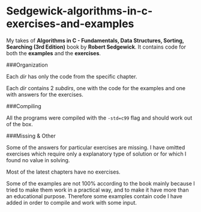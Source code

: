 Sedgewick-algorithms-in-c-exercises-and-examples
================================================
My takes of **Algorithms in C - Fundamentals, Data Structures, Sorting, Searching (3rd Edition)** book by **Robert Sedgewick**.
It contains code for both the **examples** and the **exercises**.

###Organization

Each *dir* has only the code from the specific chapter.

Each *dir* contains 2 *subdirs*, one with the code for the examples and one with answers for the exercises.

###Compiling

All the programs were compiled with the `-std=c99` flag and should work out of the box.

###Missing & Other 

Some of the answers for particular exercises are missing.
I have omitted exercises which require only a explanatory type of solution or for which I found no value in solving.

Most of the latest chapters have no exercises.

Some of the examples are not 100% according to the book mainly because I tried to make them work in a practical way, and to make it have more than an educational purpose.
Therefore some examples contain code I have added in order to compile and work with some input.


